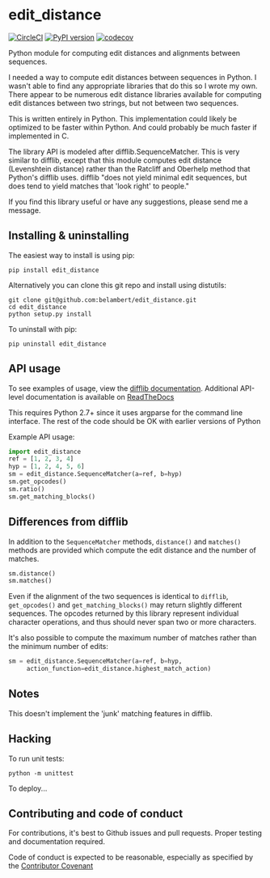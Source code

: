 edit_distance
=============
[![CircleCI](https://circleci.com/gh/belambert/edit-distance.svg?style=shield)](https://circleci.com/gh/belambert/edit-distance)
[![PyPI version](https://badge.fury.io/py/Edit_Distance.svg)](https://badge.fury.io/py/Edit_Distance)
[![codecov](https://codecov.io/gh/belambert/edit-distance/branch/main/graph/badge.svg?token=43c8bYhWeL)](https://codecov.io/gh/belambert/edit-distance)

Python module for computing edit distances and alignments between sequences.

I needed a way to compute edit distances between sequences in Python.  I wasn't
able to find any appropriate libraries that do this so I wrote my own.  There
appear to be numerous edit distance libraries available for computing edit
distances between two strings, but not between two sequences.

This is written entirely in Python.  This implementation could likely be
optimized to be faster within Python.  And could probably be much faster if
implemented in C.

The library API is modeled after difflib.SequenceMatcher.  This is very similar
to difflib, except that this module computes edit distance (Levenshtein 
distance) rather than the Ratcliff and Oberhelp method that Python's difflib
uses. difflib "does not yield minimal edit sequences, but does tend to yield
matches that 'look right' to people."

If you find this library useful or have any suggestions, please send me a
message.

Installing & uninstalling
-------------------------
The easiest way to install is using pip:

    pip install edit_distance

Alternatively you can clone this git repo and install using distutils:

    git clone git@github.com:belambert/edit_distance.git
    cd edit_distance
    python setup.py install

To uninstall with pip:

    pip uninstall edit_distance


API usage
---------
To see examples of usage, view the [difflib documentation](http://docs.python.org/2/library/difflib.html).
Additional API-level documentation is available on [ReadTheDocs](http://edit-distance.readthedocs.io/en/latest/)

This requires Python 2.7+ since it uses argparse for the command line 
interface.  The rest of the code should be OK with earlier versions of Python

Example API usage:

```python
import edit_distance
ref = [1, 2, 3, 4]
hyp = [1, 2, 4, 5, 6]
sm = edit_distance.SequenceMatcher(a=ref, b=hyp)
sm.get_opcodes()
sm.ratio()
sm.get_matching_blocks()
```

Differences from difflib
------------------------
In addition to the `SequenceMatcher` methods, `distance()` and `matches()` methods 
are provided which compute the edit distance and the number of matches.

```python
sm.distance()
sm.matches()
```

Even if the alignment of the two sequences is identical to `difflib`, 
`get_opcodes()` and `get_matching_blocks()` may return slightly different 
sequences.  The opcodes returned by this library represent individual character 
operations, and thus should never span two or more characters.

It's also possible to compute the maximum number of matches rather than the 
minimum number of edits:

```python
sm = edit_distance.SequenceMatcher(a=ref, b=hyp, 
     action_function=edit_distance.highest_match_action)
```

Notes
-----
This doesn't implement the 'junk' matching features in difflib.


Hacking
-------
To run unit tests:

    python -m unittest

To deploy...


Contributing and code of conduct
--------------------------------
For contributions, it's best to Github issues and pull requests. Proper
testing and documentation required.

Code of conduct is expected to be reasonable, especially as specified by
the [Contributor Covenant](http://contributor-covenant.org/version/1/4/)
